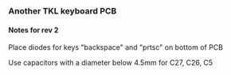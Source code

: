### Another TKL keyboard PCB

#### Notes for rev 2

Place diodes for keys "backspace" and "prtsc" on bottom of PCB

Use capacitors with a diameter below 4.5mm for C27, C26, C5

